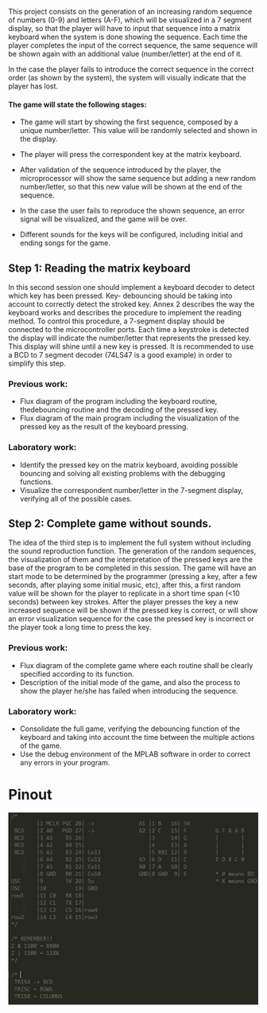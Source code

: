 This project consists on the generation of an increasing random sequence of numbers (0-9) and letters (A-F), which will be visualized in a 7 segment display, so that the player will have to input that sequence into a matrix keyboard when the system is done showing the sequence. Each time the player completes the input of the correct sequence, the same sequence will be shown again with an additional value (number/letter) at the end of it.

In the case the player fails to introduce the correct sequence in the correct order (as shown by the system), the system will visually indicate that the player has lost.

#### The game will state the following stages:
- The game will start by showing the first sequence, composed by a unique number/letter. This value will be randomly selected and shown in the display.

- The player will press the correspondent key at the matrix keyboard.

- After validation of the sequence introduced by the player, the microprocessor will show the same sequence but adding a new random number/letter, so that this new value will be shown at the end of the sequence.

- In the case the user fails to reproduce the shown sequence, an error signal will be visualized, and the game will be over.

- Different sounds for the keys will be configured, including initial and ending songs for the game.


## Step 1: Reading the matrix keyboard

In this second session one should implement a keyboard decoder to detect which key has been pressed. Key- debouncing should be taking into account to
correctly detect the stroked key. Annex 2 describes the way the keyboard works and describes the procedure to implement the reading method.
To control this procedure, a 7-segment display should be connected to the microcontroller ports. Each time a keystroke is detected the display will indicate the number/letter that represents the pressed key. This display will shine until a new key is pressed. It is recommended to use a BCD to 7 segment decoder (74LS47 is a good example) in order to simplify this step.

### Previous work:
- Flux diagram of the program including the keyboard routine, thedebouncing routine and the decoding of the pressed key.
- Flux diagram of the main program including the visualization of the pressed key as the result of the keyboard pressing.

### Laboratory work:
- Identify the pressed key on the matrix keyboard, avoiding possible bouncing and solving all existing problems with the debugging functions.
- Visualize the correspondent number/letter in the 7-segment display, verifying all of the possible cases.

## Step 2: Complete game without sounds.

The idea of the third step is to implement the full system without including the sound reproduction function. The generation of the random sequences, the visualization of them and the interpretation of the pressed keys are the base of the program to be completed in this session.
The game will have an start mode to be determined by the programmer (pressing a key, after a few seconds, after playing some initial music, etc), after this, a first random value will be shown for the player to replicate in a short time span (<10 seconds) between key strokes. After the player presses the key a new increased sequence will be shown if the pressed key is correct, or will show an error visualization sequence for the case the pressed key is incorrect or the player took a long time to press the key.


### Previous work:
- Flux diagram of the complete game where each routine shall be clearly specified according to its function.
- Description of the initial mode of the game, and also the process to show the player he/she has failed when introducing the sequence.

### Laboratory work:
- Consolidate the full game, verifying the debouncing function of the keyboard and taking into account the time between the multiple actions of the game.
- Use the debug environment of the MPLAB software in order to correct any errors in your program.

# Pinout
![Image](https://raw.githubusercontent.com/maesoser/P18F2525_game/master/pinout.png)
